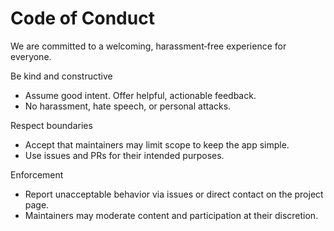 Code of Conduct
===============

We are committed to a welcoming, harassment‑free experience for everyone.

Be kind and constructive
- Assume good intent. Offer helpful, actionable feedback.
- No harassment, hate speech, or personal attacks.

Respect boundaries
- Accept that maintainers may limit scope to keep the app simple.
- Use issues and PRs for their intended purposes.

Enforcement
- Report unacceptable behavior via issues or direct contact on the project page.
- Maintainers may moderate content and participation at their discretion.
